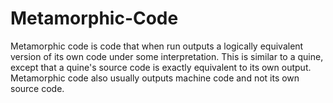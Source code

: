 # Metamorphic-Code
Metamorphic code is code that when run outputs a logically equivalent version of its own code under some interpretation. This is similar to a quine, except that a quine's source code is exactly equivalent to its own output. Metamorphic code also usually outputs machine code and not its own source code.
